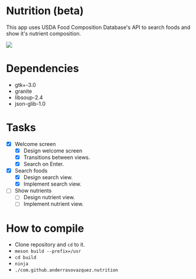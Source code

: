 # Nutrition (beta)

This app uses USDA Food Composition Database's API to search foods and show it's nutrient composition.

![](https://i.imgur.com/SiLVJO7.gif)

# Dependencies

+ gtk+-3.0
+ granite
+ libsoup-2.4
+ json-glib-1.0

# Tasks

+ [x] Welcome screen
    + [x] Design welcome screen
    + [x] Transitions between views.
    + [x] Search on Enter.
+ [x] Search foods
    + [x] Design search view.
    + [x] Implement search view.
+ [ ] Show nutrients
    + [ ] Design nutrient view.
    + [ ] Implement nutrient view.

# How to compile

+ Clone repository and `cd` to it.
+ `meson build --prefix=/usr`
+ `cd build`
+ `ninja`
+ `./com.github.anderrasovazquez.nutrition`